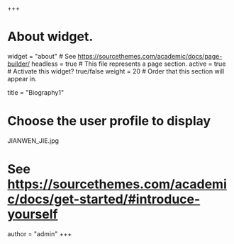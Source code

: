 +++
# About widget.
widget = "about"  # See https://sourcethemes.com/academic/docs/page-builder/
headless = true  # This file represents a page section.
active = true  # Activate this widget? true/false
weight = 20  # Order that this section will appear in.

title = "Biography1"

# Choose the user profile to display
JIANWEN_JIE.jpg
# See https://sourcethemes.com/academic/docs/get-started/#introduce-yourself
author = "admin"
+++
